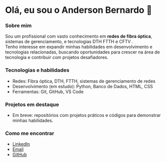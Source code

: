 # Olá, eu sou o Anderson Bernardo 👋

### Sobre mim
Sou um profissional com vasto conhecimento em **redes de fibra óptica**, sistemas de gerenciamento, e tecnologias  DTH  FTTH e CFTV .  
Tenho interesse em expandir minhas habilidades em desenvolvimento e tecnologias relacionadas, buscando oportunidades para crescer na área de tecnologia e contribuir com projetos desafiadores.

### Tecnologias e habilidades
- Redes: Fibra óptica, DTH, FTTH, sistemas de gerenciamento de redes  
- Desenvolvimento (em estudo): Python, Banco de Dados, HTML, CSS  
- Ferramentas: Git, GitHub, VS Code  

### Projetos em destaque
- Em breve: repositórios com projetos práticos e códigos para demonstrar minhas habilidades.

### Como me encontrar
- [LinkedIn](https://www.linkedin.com/in/anderson-bernardo-da-silva-838510334)  
- [Email](1986.andersonbernrdo@gmail.com)  
- [GitHub](https://github.com/BernardoPEolinda)
